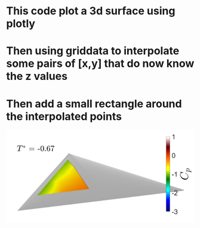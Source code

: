 # This code plot a 3d surface using plotly
# Then using griddata to interpolate some pairs of [x,y] that do now know the z values
# Then add a small rectangle around the interpolated points
![this is the link of the figure](https://github.com/general-chen/Matlab/blob/7aff734683189cd0e989294ed6260f71101f78ed/Geometry_contour_animation/delta_wing.png)
